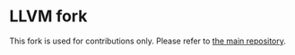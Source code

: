# LLVM fork

This fork is used for contributions only.  Please refer to [the main
repository][llvm/llvm-project].

  [llvm/llvm-project]: https://github.com/llvm/llvm-project
